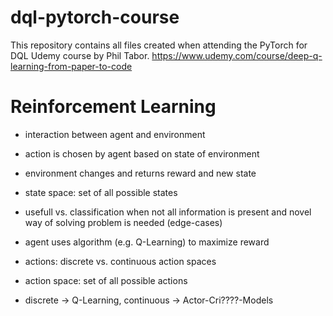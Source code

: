 # dql-pytorch-course
This repository contains all files created when attending the PyTorch for DQL Udemy course by Phil Tabor.
https://www.udemy.com/course/deep-q-learning-from-paper-to-code

# Reinforcement Learning
- interaction between agent and environment
- action is chosen by agent based on state of environment
- environment changes and returns reward and new state

- state space: set of all possible states
- usefull vs. classification when not all information is present and novel way of solving problem is needed (edge-cases)

- agent uses algorithm (e.g. Q-Learning) to maximize reward

- actions: discrete vs. continuous action spaces
- action space: set of all possible actions
- discrete -> Q-Learning, continuous -> Actor-Cri????-Models